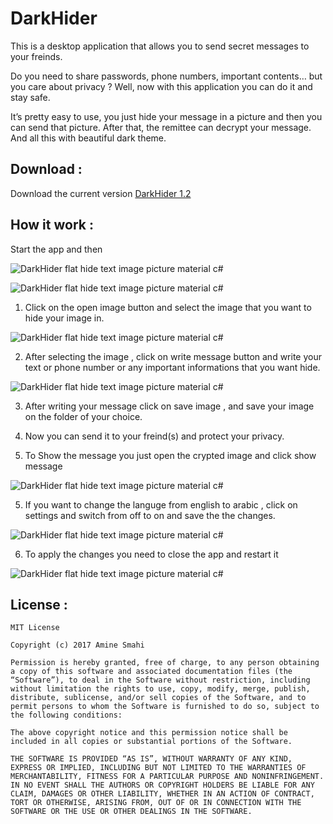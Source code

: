 # DarkHider
This is a desktop application that allows you to send secret messages to your freinds.

 Do you need to share passwords, phone numbers, important contents… but you care about privacy ? Well, now with this application you can do it and stay safe. 
 
It’s pretty easy to use, you just hide your message in a picture and then you can send that picture. After that, the remittee can decrypt your message. And all this with beautiful dark theme.

## Download :
Download the current version <a href="https://github.com/Amine-Smahi/DarkHider/raw/master/Installer.zip">DarkHider 1.2</a>

## How it work :
Start the app and then

![DarkHider flat hide text image picture material c#](https://cloud.githubusercontent.com/assets/24621701/25895591/756d5946-3578-11e7-8079-09bf268784c6.png)

![DarkHider flat hide text image picture material c#](https://cloud.githubusercontent.com/assets/24621701/25895592/75957cc8-3578-11e7-95f6-f7523de8d5c2.png)

1) Click on the open image button and select the image that you want to hide your image in.

![DarkHider flat hide text image picture material c#](https://cloud.githubusercontent.com/assets/24621701/25895594/75c19d30-3578-11e7-8a90-3b9b1ca5d80c.png)

2) After selecting the image , click on write message button and write your text or phone number or any important informations that you want hide.

![DarkHider flat hide text image picture material c#](https://cloud.githubusercontent.com/assets/24621701/25895595/761bae88-3578-11e7-8daa-9af388fff6b8.png)

3) After writing your message click on save image , and save your image on the folder of your choice.


4) Now you can send it to your freind(s) and protect your privacy.

5) To Show the message you just open the crypted image and click show message

![DarkHider flat hide text image picture material c#](https://cloud.githubusercontent.com/assets/24621701/25895596/76513d0a-3578-11e7-9eb3-034d41a58cda.png)

5) If you want to change the languge from english to arabic , click on settings and switch from off to on and save the the changes.

![DarkHider flat hide text image picture material c#](https://cloud.githubusercontent.com/assets/24621701/25895598/76aeed4c-3578-11e7-9941-857fd1da24bd.png)

6) To apply the changes you need to close the app and restart it

![DarkHider flat hide text image picture material c#](https://cloud.githubusercontent.com/assets/24621701/25895599/76d96f4a-3578-11e7-8d6d-f2e91e3cd538.png)

## License :


`MIT License`

`Copyright (c) 2017 Amine Smahi`

`Permission is hereby granted, free of charge, to any person obtaining a copy of this software and associated documentation files (the “Software”), to deal in the Software without restriction, including without limitation the rights to use, copy, modify, merge, publish, distribute, sublicense, and/or sell copies of the Software, and to permit persons to whom the Software is furnished to do so, subject to the following conditions:`

`The above copyright notice and this permission notice shall be included in all copies or substantial portions of the Software.`

`THE SOFTWARE IS PROVIDED “AS IS”, WITHOUT WARRANTY OF ANY KIND, EXPRESS OR IMPLIED, INCLUDING BUT NOT LIMITED TO THE WARRANTIES OF MERCHANTABILITY, FITNESS FOR A PARTICULAR PURPOSE AND NONINFRINGEMENT. IN NO EVENT SHALL THE AUTHORS OR COPYRIGHT HOLDERS BE LIABLE FOR ANY CLAIM, DAMAGES OR OTHER LIABILITY, WHETHER IN AN ACTION OF CONTRACT, TORT OR OTHERWISE, ARISING FROM, OUT OF OR IN CONNECTION WITH THE SOFTWARE OR THE USE OR OTHER DEALINGS IN THE SOFTWARE.`

